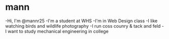 # mann
-Hi, I'm @mannr25
-I'm a student at WHS
-I'm in Web Design class
-I like watching birds and wildlife photography
-I run coss counry & tack and feld
-I want to study mechanical engineering in college
